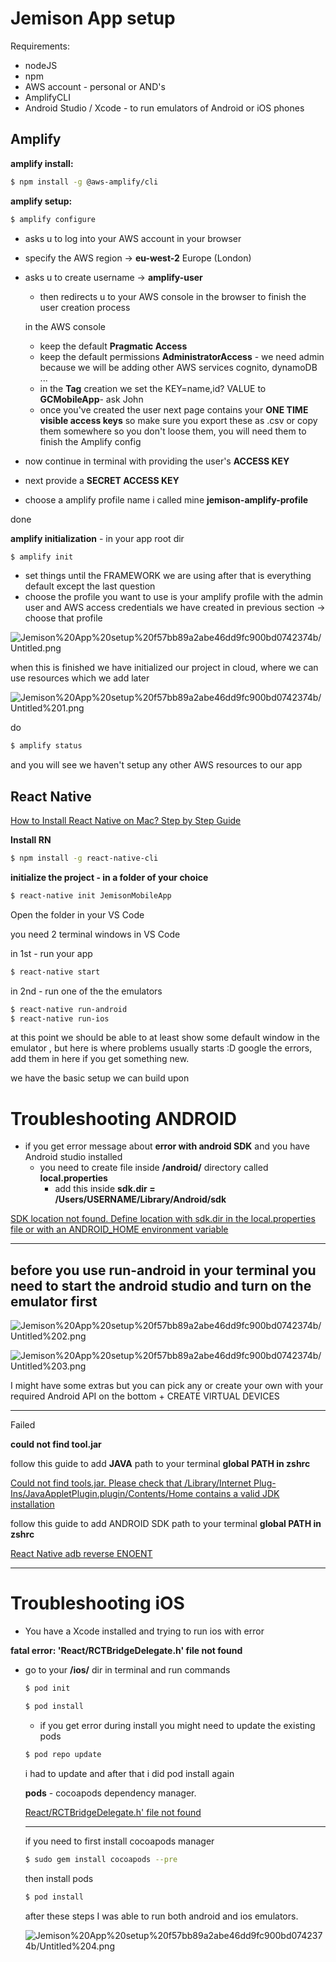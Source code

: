 # Jemison App setup

Requirements:

- nodeJS
- npm
- AWS account - personal or AND's
- AmplifyCLI
- Android Studio / Xcode - to run emulators of Android or iOS phones

## Amplify

[](https://docs.amplify.aws/cli/start/install)

**amplify install:**
```zsh
$ npm install -g @aws-amplify/cli
```
**amplify setup:**
```zsh
$ amplify configure
```

- asks u to log into your AWS account in your browser
- specify the AWS region → **eu-west-2** Europe (London)
- asks u to create username → **amplify-user**

  - then redirects u to your AWS console in the browser to finish the user creation process

  in the AWS console

  - keep the default **Pragmatic Access**
  - keep the default permissions **AdministratorAccess** - we need admin because we will be adding other AWS services cognito, dynamoDB ...
  - in the **Tag** creation we set the KEY=name,id? VALUE to **GCMobileApp**- ask John
  - once you've created the user next page contains your **ONE TIME visible access keys** so make sure you export these as .csv or copy them somewhere so you don't loose them, you will need them to finish the Amplify config

- now continue in terminal with providing the user's **ACCESS KEY**
- next provide a **SECRET ACCESS KEY**
- choose a amplify profile name i called mine **jemison-amplify-profile**

done

**amplify initialization** - in your app root dir
```zsh
$ amplify init
```
- set things until the FRAMEWORK we are using after that is everything default except the last question
- choose the profile you want to use is your amplify profile with the admin user and AWS access credentials we have created in previous section → choose that profile

![Jemison%20App%20setup%20f57bb89a2abe46dd9fc900bd0742374b/Untitled.png](Jemison%20App%20setup%20f57bb89a2abe46dd9fc900bd0742374b/Untitled.png)

when this is finished we have initialized our project in cloud, where we can use resources which we add later

![Jemison%20App%20setup%20f57bb89a2abe46dd9fc900bd0742374b/Untitled%201.png](Jemison%20App%20setup%20f57bb89a2abe46dd9fc900bd0742374b/Untitled%201.png)

do 
```zsh
$ amplify status
```
 and you will see we haven't setup any other AWS resources to our app

## React Native

[How to Install React Native on Mac? Step by Step Guide](https://rlogicaltech.medium.com/how-to-install-react-native-on-mac-step-by-step-guide-1ac822aedd4f)

**Install RN**
```zsh
$ npm install -g react-native-cli
```

**initialize the project - in a folder of your choice**
```zsh
$ react-native init JemisonMobileApp
```

Open the folder in your VS Code

you need 2 terminal windows in VS Code

in 1st - run your app
```zsh
$ react-native start
```

in 2nd - run one of the the emulators
```zsh
$ react-native run-android
$ react-native run-ios
```

at this point we should be able to at least show some default window in the emulator , but here is where problems usually starts :D google the errors, add them in here if you get something new.

we have the basic setup we can build upon

# Troubleshooting ANDROID

- if you get error message about **error with android SDK** and you have Android studio installed
  - you need to create file inside **/android/** directory called **local.properties**
    - add this inside **sdk.dir = /Users/USERNAME/Library/Android/sdk**

[SDK location not found. Define location with sdk.dir in the local.properties file or with an ANDROID_HOME environment variable](https://stackoverflow.com/questions/27620262/sdk-location-not-found-define-location-with-sdk-dir-in-the-local-properties-fil)

---

## **before you use run-android** in your terminal you need to start the android studio and turn on the emulator first

![Jemison%20App%20setup%20f57bb89a2abe46dd9fc900bd0742374b/Untitled%202.png](Jemison%20App%20setup%20f57bb89a2abe46dd9fc900bd0742374b/Untitled%202.png)

![Jemison%20App%20setup%20f57bb89a2abe46dd9fc900bd0742374b/Untitled%203.png](Jemison%20App%20setup%20f57bb89a2abe46dd9fc900bd0742374b/Untitled%203.png)

I might have some extras but you can pick any or create your own with your required Android API on the bottom + CREATE VIRTUAL DEVICES

---

Failed

**could not find tool.jar**

follow this guide to add **JAVA** path to your terminal **global PATH in zshrc**

[Could not find tools.jar. Please check that /Library/Internet Plug-Ins/JavaAppletPlugin.plugin/Contents/Home contains a valid JDK installation](https://stackoverflow.com/questions/64968851/could-not-find-tools-jar-please-check-that-library-internet-plug-ins-javaapple)

follow this guide to add ANDROID SDK path to your terminal **global PATH in zshrc**

[React Native adb reverse ENOENT](https://stackoverflow.com/questions/38835931/react-native-adb-reverse-enoent)

---

# Troubleshooting iOS

- You have a Xcode installed and trying to run ios with error

**fatal error: 'React/RCTBridgeDelegate.h' file not found**

- go to your **/ios/** dir in terminal and run commands
    ```zsh
    $ pod init
    ```
    ```zsh
    $ pod install
    ```
  - if you get error during install you might need to update the existing pods
  ```zsh
  $ pod repo update
  ```

  i had to update and after that i did pod install again

  **pods** - cocoapods dependency manager.

  [React/RCTBridgeDelegate.h' file not found](https://stackoverflow.com/questions/56916798/react-rctbridgedelegate-h-file-not-found)

  ***

  if you need to first install cocoapods manager
  ```zsh
  $ sudo gem install cocoapods --pre
  ```

  then install pods
  ```zsh
  $ pod install
  ```

  after these steps I was able to run both android and ios emulators.

  ![Jemison%20App%20setup%20f57bb89a2abe46dd9fc900bd0742374b/Untitled%204.png](Jemison%20App%20setup%20f57bb89a2abe46dd9fc900bd0742374b/Untitled%204.png)
